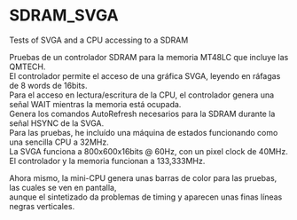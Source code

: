 # SDRAM_SVGA
Tests of SVGA and a CPU accessing to a SDRAM  
  
Pruebas de un controlador SDRAM para la memoria MT48LC que incluye las QMTECH.  
El controlador permite el acceso de una gráfica SVGA, leyendo en ráfagas de 8 words de 16bits.  
Para el acceso en lectura/escritura de la CPU, el controlador genera una señal WAIT mientras la memoria está ocupada.  
Genera los comandos AutoRefresh necesarios para la SDRAM durante la señal HSYNC de la SVGA.  
Para las pruebas, he incluído una máquina de estados funcionando como una sencilla CPU a 32MHz.  
La SVGA funciona a 800x600x16bits @ 60Hz, con un pixel clock de 40MHz.  
El controlador y la memoria funcionan a 133,333MHz.  
  
Ahora mismo, la mini-CPU genera unas barras de color para las pruebas, las cuales se ven en pantalla,    
aunque el sintetizado da problemas de timing y aparecen unas finas líneas negras verticales.

